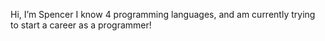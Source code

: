 Hi, I’m Spencer I know 4 programming languages, and am currently trying to start a career as a programmer!
